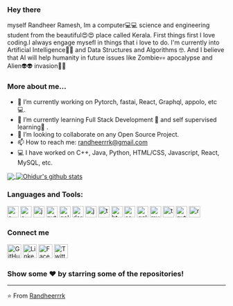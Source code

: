 
<h3 align="left"> Hey there</h3>
myself Randheer Ramesh, Im a computer💻💻 science and engineering student from the beautiful😍😍 place called Kerala. First things first I love coding.I always engage mysefl in things that i love to do. I'm currently into Artificial Intelligence🧠🤖 and Data Structures and Algorithms 🤓. And  I believe that AI will help humanity in future issues like Zombie💀💀 apocalypse and Alien👽👽 invasion🦾🦾</h3>

### More about me...

- 🔭 I’m currently working on Pytorch, fastai, React, Graphql, appolo, etc 💻.
- 🌱 I’m currently learning Full Stack Development 🚀 and self supervised learning🦾 .
- 👯 I’m looking to collaborate on any Open Source Project.
- 📫 How to reach me: randheerrrk@gmail.com 
- 💻 I have worked on C++, Java, Python, HTML/CSS, Javascript, React, MySQL, etc.

<p align="left">
  <a href="https://github.com/anuraghazra/github-readme-stats">
    <img align="center" src="https://github-readme-stats.vercel.app/api/top-langs/?username=randheerrrk&theme=radical&hide_langs_below=1&layout=compact" />
  </a>
  <a href="https://github.com/anuraghazra/convoychat">
    <img align="center" src="https://github-readme-stats.vercel.app/api?username=randheerrrk&show_icons=true&theme=radical&line_height=21" alt="Ohidur's github stats" />
  </a>
</p>

### Languages and Tools:
<p align="left">
  <a href="#"><img alt="c++" width="26px" src="https://img.icons8.com/color/48/000000/c-plus-plus-logo.png"/></a>
  <a href="#"><img alt="c" width="26px" src="https://img.icons8.com/color/48/000000/c-programming.png"/></a>
  <a href="#"><img alt="java" width="26px" src="https://img.icons8.com/color/48/000000/java-coffee-cup-logo.png"/></a>
  <a href="#"><img alt="python" width="26px" src="https://img.icons8.com/color/48/000000/python.png"/></a>
  <a href="#"><img alt="golang" width="26px"  src="https://img.icons8.com/color/48/000000/golang.png"/></a>
  <a href="#"><img alt="dart" width="26px"  src="https://api.iconify.design/logos:dart.svg"/></a>
  <a href="#"><img alt="js" width="26px" src="https://img.icons8.com/color/48/000000/javascript.png"/></a>
  <a href="#"><img alt="ts" width="26px" src="https://img.icons8.com/color/48/000000/typescript.png"/></a>
  <a href="#"><img alt="html" width="26px"  src="https://img.icons8.com/color/48/000000/html-5.png"/></a>
  <a href="#"><img alt="css" width="26px"  src="https://img.icons8.com/color/48/000000/css3.png"/></a>
  <a href="#"><img alt="gql" width="26px" src="https://img.icons8.com/color/48/000000/graphql.png"/></a>
  <a href="#"><img alt="mysql" width="26px"  src="https://img.icons8.com/ios-filled/50/000000/mysql-logo.png"/></a>
  <a href="#"><img alt="tensorflow" width="26px"  src="https://api.iconify.design/logos:tensorflow.svg"/></a>
  <a href="#"><img alt="pytorch" width="26px"  src="https://api.iconify.design/logos:pytorch.svg"/></a>
  <a href="#"><img alt="react" width="26px"  src="https://api.iconify.design/logos:react.svg"/></a>
</p>

### Connect me   
<p align="left">
  <a href="https://github.com/randheerrrk"><img alt="GitHub" title="GitHub" height="32" width="32" src="https://img.icons8.com/doodle/48/000000/github.png"></a>
  <a href="www.linkedin.com/in/randheerrrk"><img alt="LinkedIn" title="LinkedIn" height="32" width="32" src="https://img.icons8.com/doodle/48/000000/linkedin.png"></a>
  <a href="https://www.facebook.com/randheer.rrk"><img alt="Facebook" title="Facebook" height="32" width="32" src="https://img.icons8.com/doodle/48/000000/facebook-new.png"></a>
  <a href="https://twitter.com/randheerrrk"><img alt="Twitter" title="Twitter" height="32" width="32" src="https://img.icons8.com/doodle/50/000000/twitter.png"></a>
</p>


### Show some ❤️ by starring some of the repositories!
---
⭐️ From [Randheerrrk](https://github.com/Randheerrrk)
